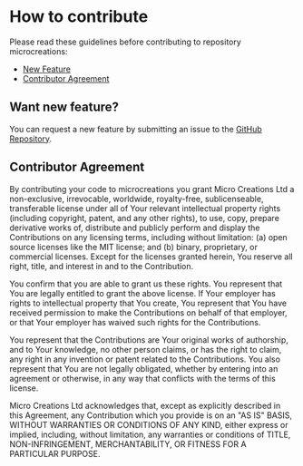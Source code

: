 # How to contribute

Please read these guidelines before contributing to repository microcreations:

 - [New Feature](#feature)
 - [Contributor Agreement](#contributor)


## <a name="feature"></a> Want new feature?

You can request a new feature by submitting an issue to the [GitHub Repository][github].


## <a name="contributor"></a> Contributor Agreement

By contributing your code to microcreations you grant Micro Creations Ltd a non-exclusive, irrevocable, worldwide, royalty-free, sublicenseable, transferable license under all of Your relevant intellectual property rights (including copyright, patent, and any other rights), to use, copy, prepare derivative works of, distribute and publicly perform and display the Contributions on any licensing terms, including without limitation: (a) open source licenses like the MIT license; and (b) binary, proprietary, or commercial licenses. Except for the licenses granted herein, You reserve all right, title, and interest in and to the Contribution.

You confirm that you are able to grant us these rights. You represent that You are legally entitled to grant the above license. If Your employer has rights to intellectual property that You create, You represent that You have received permission to make the Contributions on behalf of that employer, or that Your employer has waived such rights for the Contributions.

You represent that the Contributions are Your original works of authorship, and to Your knowledge, no other person claims, or has the right to claim, any right in any invention or patent related to the Contributions. You also represent that You are not legally obligated, whether by entering into an agreement or otherwise, in any way that conflicts with the terms of this license.

Micro Creations Ltd acknowledges that, except as explicitly described in this Agreement, any Contribution which you provide is on an "AS IS" BASIS, WITHOUT WARRANTIES OR CONDITIONS OF ANY KIND,  either express or implied, including, without limitation, any warranties or conditions of  TITLE, NON-INFRINGEMENT, MERCHANTABILITY, OR FITNESS FOR A PARTICULAR PURPOSE.

[github]: https://github.com/microcreationsuk/MicroCreations/issues
